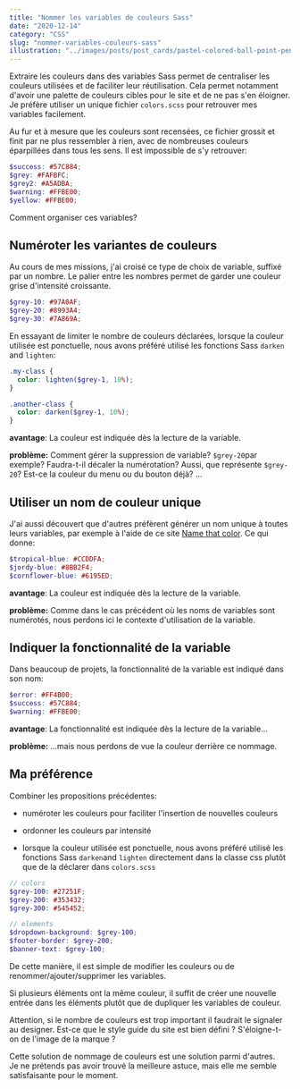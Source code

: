 ```yaml
---
title: "Nommer les variables de couleurs Sass"
date: "2020-12-14"
category: "CSS"
slug: "nommer-variables-couleurs-sass"
illustration: "../images/posts/post_cards/pastel-colored-ball-point-pens.jpg"
---
```


Extraire les couleurs dans des variables Sass permet de centraliser les couleurs utilisées et de faciliter leur réutilisation. Cela permet notamment d'avoir une palette de couleurs cibles pour le site et de ne pas s'en éloigner. Je préfère utiliser un unique fichier `colors.scss` pour retrouver mes variables facilement.

Au fur et à mesure que les couleurs sont recensées, ce fichier grossit et finit par ne plus ressembler à rien, avec de nombreuses couleurs éparpillées dans tous les sens. Il est impossible de s'y retrouver:

```scss
$success: #57C884;
$grey: #FAFBFC;
$grey2: #A5ADBA;
$warning: #FFBE00;
$yellow: #FFBE00;
```

Comment organiser ces variables?



## Numéroter les variantes de couleurs

Au cours de mes missions, j'ai croisé ce type de choix de variable, suffixé par un nombre. Le palier entre les nombres permet de garder une couleur grise d'intensité croissante.

```scss
$grey-10: #97A0AF;
$grey-20: #8993A4;
$grey-30: #7A869A;
```

En essayant de limiter le nombre de couleurs déclarées, lorsque la couleur utilisée est ponctuelle, nous avons préféré utilisé les fonctions Sass `darken` and `lighten`:

```scss
.my-class {
  color: lighten($grey-1, 10%);
}

.another-class {
  color: darken($grey-1, 10%);
}
```

**avantage**: La couleur est indiquée dès la lecture de la variable.

**problème:** Comment gérer la suppression de variable? `$grey-20`par exemple? Faudra-t-il décaler la numérotation? Aussi, que représente `$grey-20`? Est-ce la couleur du menu ou du bouton déjà? ...



## Utiliser un nom de couleur unique

J'ai aussi découvert que d'autres préfèrent générer un nom unique à toutes leurs variables, par exemple à l'aide de ce site [Name that color](https://chir.ag/projects/name-that-color). Ce qui donne:

```scss
$tropical-blue: #CCDDFA;
$jordy-blue: #8BB2F4;
$cornflower-blue: #6195ED;
```

**avantage**: La couleur est indiquée dès la lecture de la variable.

**problème:** Comme dans le cas précédent où les noms de variables sont numérotés, nous perdons ici le contexte d'utilisation de la variable.



## Indiquer la fonctionnalité de la variable

Dans beaucoup de projets, la fonctionnalité de la variable est indiqué dans son nom:

```scss
$error: #FF4B00;
$success: #57C884;
$warning: #FFBE00;
```

**avantage**: La fonctionnalité est indiquée dès la lecture de la variable...

**problème:** ...mais nous perdons de vue la couleur derrière ce nommage.



## Ma préférence

Combiner les propositions précédentes:

- numéroter les couleurs pour faciliter l'insertion de nouvelles couleurs

- ordonner les couleurs par intensité
-  lorsque la couleur utilisée est ponctuelle, nous avons préféré utilisé les fonctions Sass `darken`and `lighten` directement dans la classe css plutôt que de la déclarer dans `colors.scss`

```scss
// colors
$grey-100: #27251F;
$grey-200: #353432;
$grey-300: #545452;

// elements
$dropdown-background: $grey-100;
$footer-border: $grey-200;
$banner-text: $grey-100;
```

De cette manière, il est simple de modifier les couleurs ou de renommer/ajouter/supprimer les variables.

Si plusieurs éléments ont la même couleur, il suffit de créer une nouvelle entrée dans les éléments plutôt que de dupliquer les variables de couleur.

Attention, si le nombre de couleurs est trop important il faudrait le signaler au designer. Est-ce que le style guide du site est bien défini ? S'éloigne-t-on de l'image de la marque ?

Cette solution de nommage de couleurs est une solution parmi d'autres.  
Je ne prétends pas avoir trouvé la meilleure astuce, mais elle me semble satisfaisante pour le moment.
